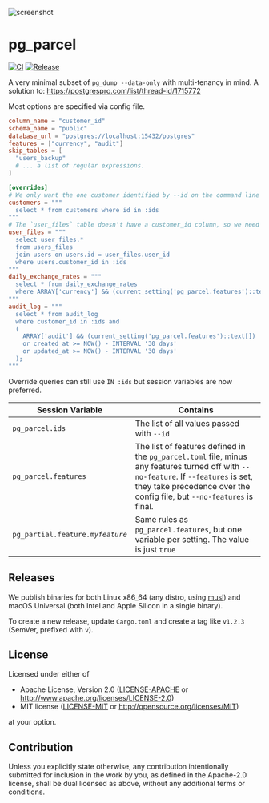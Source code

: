 ![screenshot](screenshots/demo.gif)

# pg_parcel

[![CI](https://github.com/vendrinv/pg_parcel/actions/workflows/build.yml/badge.svg)](https://github.com/vendrinv/pg_parcel/actions/workflows/build.yml)
[![Release](https://github.com/vendrinv/pg_parcel/actions/workflows/release.yml/badge.svg)](https://github.com/vendrinv/pg_parcel/actions/workflows/release.yml)

A very minimal subset of `pg_dump --data-only` with multi-tenancy in mind. A solution to: https://postgrespro.com/list/thread-id/1715772

Most options are specified via config file.

```toml
column_name = "customer_id"
schema_name = "public"
database_url = "postgres://localhost:15432/postgres"
features = ["currency", "audit"]
skip_tables = [
  "users_backup"
  # ... a list of regular expressions.
]

[overrides]
# We only want the one customer identified by --id on the command line
customers = """
  select * from customers where id in :ids
"""
# The `user_files` table doesn't have a customer_id column, so we need to join.
user_files = """
  select user_files.*
  from users_files
  join users on users.id = user_files.user_id
  where users.customer_id in :ids
"""
daily_exchange_rates = """
  select * from daily_exchange_rates
  where ARRAY['currency'] && (current_setting('pg_parcel.features')::text[]);
"""
audit_log = """
  select * from audit_log
  where customer_id in :ids and
  (
    ARRAY['audit'] && (current_setting('pg_parcel.features')::text[])
    or created_at >= NOW() - INTERVAL '30 days'
    or updated_at >= NOW() - INTERVAL '30 days'
  );
"""
```

Override queries can still use `IN :ids` but session variables are now preferred.

| Session Variable                   | Contains                                                                                                                                                                                                       |
| ---------------------------------- | -------------------------------------------------------------------------------------------------------------------------------------------------------------------------------------------------------------- |
| `pg_parcel.ids`                    | The list of all values passed with `--id`                                                                                                                                                                      |
| `pg_parcel.features`               | The list of features defined in the `pg_parcel.toml` file, minus any features turned off with `--no-feature`. If `--features` is set, they take precedence over the config file, but `--no-features` is final. |
| `pg_partial.feature.`_`myfeature`_ | Same rules as `pg_parcel.features`, but one variable per setting. The value is just `true`                                                                                                                     |

## Releases

We publish binaries for both Linux x86_64 (any distro, using [musl](https://musl.libc.org/)) and macOS Universal (both Intel and Apple Silicon in a single binary).

To create a new release, update `Cargo.toml` and create a tag like `v1.2.3` (SemVer, prefixed with `v`).

## License

Licensed under either of

- Apache License, Version 2.0
  ([LICENSE-APACHE](LICENSE-APACHE) or http://www.apache.org/licenses/LICENSE-2.0)
- MIT license
  ([LICENSE-MIT](LICENSE-MIT) or http://opensource.org/licenses/MIT)

at your option.

## Contribution

Unless you explicitly state otherwise, any contribution intentionally submitted
for inclusion in the work by you, as defined in the Apache-2.0 license, shall be
dual licensed as above, without any additional terms or conditions.
